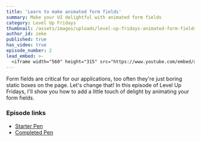 ```yaml
---
title: 'Learn to make animated form fields'
summary: Make your UI delightful with animated form fields
category: Level Up Fridays
thumbnail: /assets/images/uploads/level-up-fridays-animated-form-fields.jpg
author_id: zeke
published: true
has_video: true
episode_number: 2
lead_embed: >-
  <iframe width="560" height="315" src="https://www.youtube.com/embed/aKtSDk_r4PA?rel=0" frameborder="0" allow="autoplay; encrypted-media" allowfullscreen></iframe>
---
```


Form fields are critical for our applications, too often they're just boring static boxes on the page. Let's change that! In this episode of Level Up Fridays, I'll show you how to add a little touch of delight by animating your form fields.

### Episode links

* [Starter Pen](https://codepen.io/ebinion/pen/ef1edcf1309848f28d33f1f1ee449f37)
* [Completed Pen](https://codepen.io/ebinion/pen/1e746ba7893028d807bedf5bd3b75d37)
